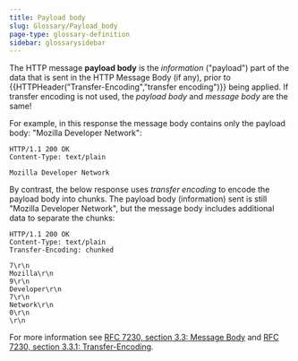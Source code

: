 ```yaml
---
title: Payload body
slug: Glossary/Payload_body
page-type: glossary-definition
sidebar: glossarysidebar
---
```



The HTTP message **payload body** is the _information_ ("payload") part of the data that is sent in the HTTP Message Body (if any), prior to {{HTTPHeader("Transfer-Encoding","transfer encoding")}} being applied. If transfer encoding is not used, the _payload body_ and _message body_ are the same!

For example, in this response the message body contains only the payload body: "Mozilla Developer Network":

```http
HTTP/1.1 200 OK
Content-Type: text/plain

Mozilla Developer Network
```

By contrast, the below response uses _transfer encoding_ to encode the payload body into chunks. The payload body (information) sent is still "Mozilla Developer Network", but the message body includes additional data to separate the chunks:

```http
HTTP/1.1 200 OK
Content-Type: text/plain
Transfer-Encoding: chunked

7\r\n
Mozilla\r\n
9\r\n
Developer\r\n
7\r\n
Network\r\n
0\r\n
\r\n
```

For more information see [RFC 7230, section 3.3: Message Body](https://datatracker.ietf.org/doc/html/rfc7230#section-3.3) and [RFC 7230, section 3.3.1: Transfer-Encoding](https://datatracker.ietf.org/doc/html/rfc7230#section-3.3.1).

